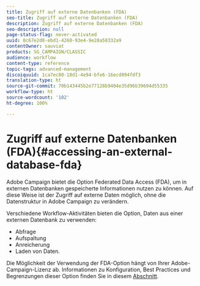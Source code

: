```yaml
---
title: Zugriff auf externe Datenbanken (FDA)
seo-title: Zugriff auf externe Datenbanken (FDA)
description: Zugriff auf externe Datenbanken (FDA)
seo-description: null
page-status-flag: never-activated
uuid: 8c67e2d8-ebd1-4260-93e4-9e28a58332a9
contentOwner: sauviat
products: SG_CAMPAIGN/CLASSIC
audience: workflow
content-type: reference
topic-tags: advanced-management
discoiquuid: 1ca7ec80-18d1-4e94-bfe6-16ecd094fdf3
translation-type: ht
source-git-commit: 70b143445b2e77128b9404e35d96b39694d55335
workflow-type: ht
source-wordcount: '102'
ht-degree: 100%

---
```



# Zugriff auf externe Datenbanken (FDA){#accessing-an-external-database-fda}

Adobe Campaign bietet die Option Federated Data Access (FDA), um in externen Datenbanken gespeicherte Informationen nutzen zu können. Auf diese Weise ist der Zugriff auf externe Daten möglich, ohne die Datenstruktur in Adobe Campaign zu verändern.

Verschiedene Workflow-Aktivitäten bieten die Option, Daten aus einer externen Datenbank zu verwenden:

* Abfrage
* Aufspaltung
* Anreicherung
* Laden von Daten.

Die Möglichkeit der Verwendung der FDA-Option hängt von Ihrer Adobe-Campaign-Lizenz ab. Informationen zu Konfiguration, Best Practices und Begrenzungen dieser Option finden Sie in diesem [Abschnitt](../../platform/using/about-fda.md).
